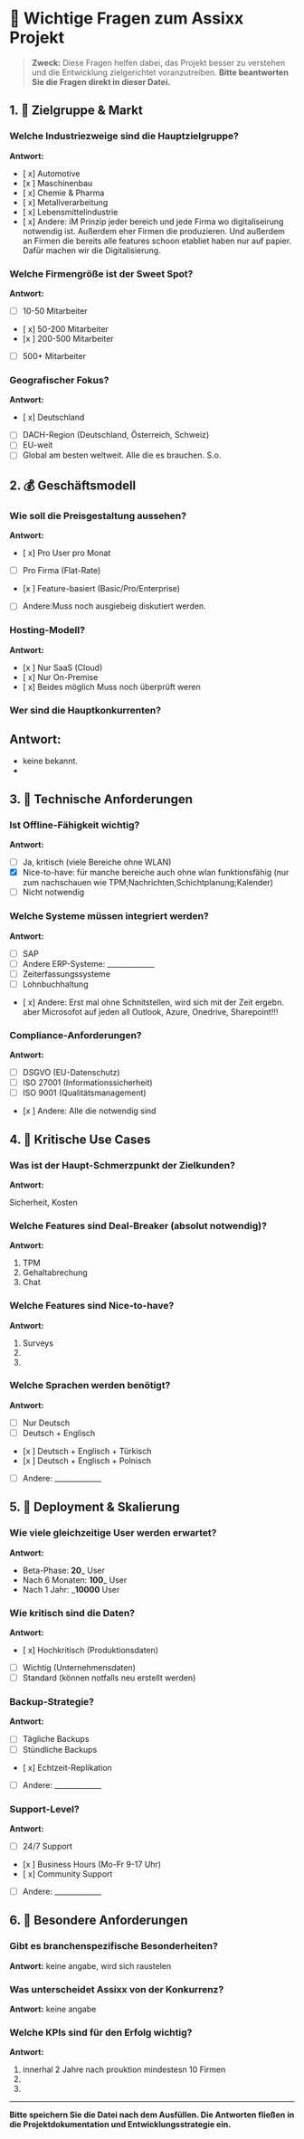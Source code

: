 # 🤔 Wichtige Fragen zum Assixx Projekt

> **Zweck:** Diese Fragen helfen dabei, das Projekt besser zu verstehen und die Entwicklung zielgerichtet voranzutreiben.
> **Bitte beantworten Sie die Fragen direkt in dieser Datei.**

## 1. 🎯 Zielgruppe & Markt

### Welche Industriezweige sind die Hauptzielgruppe?
**Antwort:** 
- [ x] Automotive
- [x ] Maschinenbau
- [ x] Chemie & Pharma
- [ x] Metallverarbeitung
- [ x] Lebensmittelindustrie
- [ x] Andere: iM Prinzip jeder bereich und jede Firma wo digitaliseirung notwendig ist. Außerdem eher Firmen die produzieren. Und außerdem an Firmen die bereits alle features schoon etabliet haben nur auf papier. Dafür machen wir die Digitalisierung.

### Welche Firmengröße ist der Sweet Spot?
**Antwort:**
- [ ] 10-50 Mitarbeiter
- [ x] 50-200 Mitarbeiter
- [x ] 200-500 Mitarbeiter
- [ ] 500+ Mitarbeiter

### Geografischer Fokus?
**Antwort:**
- [ x] Deutschland
- [ ] DACH-Region (Deutschland, Österreich, Schweiz)
- [ ] EU-weit
- [ ] Global
am besten weltweit. Alle die es brauchen. S.o.

## 2. 💰 Geschäftsmodell

### Wie soll die Preisgestaltung aussehen?
**Antwort:**
- [ x] Pro User pro Monat
- [ ] Pro Firma (Flat-Rate)
- [x ] Feature-basiert (Basic/Pro/Enterprise)
- [ ] Andere:Muss noch ausgiebeig diskutiert werden.

### Hosting-Modell?
**Antwort:**
- [x ] Nur SaaS (Cloud)
- [ x] Nur On-Premise
- [ x] Beides möglich
Muss noch überprüft weren

### Wer sind die Hauptkonkurrenten?
**Antwort:**
- 
- keine bekannt.
- 

## 3. 🔧 Technische Anforderungen

### Ist Offline-Fähigkeit wichtig?
**Antwort:**
- [ ] Ja, kritisch (viele Bereiche ohne WLAN)
- [x] Nice-to-have: für manche bereiche auch ohne wlan funktionsfähig (nur zum nachschauen wie TPM;Nachrichten,Schichtplanung;Kalender)
- [ ] Nicht notwendig

### Welche Systeme müssen integriert werden?
**Antwort:**
- [ ] SAP
- [ ] Andere ERP-Systeme: _____________
- [ ] Zeiterfassungssysteme
- [ ] Lohnbuchhaltung
- [ x] Andere: Erst mal ohne Schnitstellen, wird sich mit der Zeit ergebn. aber Microsofot auf jeden all Outlook, Azure, Onedrive, Sharepoint!!!

### Compliance-Anforderungen?
**Antwort:**
- [ ] DSGVO (EU-Datenschutz)
- [ ] ISO 27001 (Informationssicherheit)
- [ ] ISO 9001 (Qualitätsmanagement)
- [x ] Andere: Alle die notwendig sind

## 4. 🎪 Kritische Use Cases

### Was ist der Haupt-Schmerzpunkt der Zielkunden?
**Antwort:**

Sicherheit, Kosten
### Welche Features sind Deal-Breaker (absolut notwendig)?
**Antwort:**
1. TPM  
2. Gehaltabrechung  
3. Chat

### Welche Features sind Nice-to-have?
**Antwort:**
1. Surveys
2. 
3. 

### Welche Sprachen werden benötigt?
**Antwort:**
- [ ] Nur Deutsch
- [ ] Deutsch + Englisch
- [x ] Deutsch + Englisch + Türkisch
- [x ] Deutsch + Englisch + Polnisch
- [ ] Andere: _____________

## 5. 🚀 Deployment & Skalierung

### Wie viele gleichzeitige User werden erwartet?
**Antwort:**
- Beta-Phase: __20___ User
- Nach 6 Monaten: __100___ User
- Nach 1 Jahr: ___10000__ User

### Wie kritisch sind die Daten?
**Antwort:**
- [ x] Hochkritisch (Produktionsdaten)
- [ ] Wichtig (Unternehmensdaten)
- [ ] Standard (können notfalls neu erstellt werden)

### Backup-Strategie?
**Antwort:**
- [ ] Tägliche Backups
- [ ] Stündliche Backups
- [ x] Echtzeit-Replikation
- [ ] Andere: _____________

### Support-Level?
**Antwort:**
- [ ] 24/7 Support
- [x ] Business Hours (Mo-Fr 9-17 Uhr)
- [ x] Community Support
- [ ] Andere: _____________

## 6. 🎨 Besondere Anforderungen

### Gibt es branchenspezifische Besonderheiten?
**Antwort:**
keine angabe, wird sich raustelen

### Was unterscheidet Assixx von der Konkurrenz?
**Antwort:**
keine angabe

### Welche KPIs sind für den Erfolg wichtig?
**Antwort:**
1. innerhal 2 Jahre nach prouktion mindestesn 10 Firmen
2. 
3. 

---

**Bitte speichern Sie die Datei nach dem Ausfüllen. Die Antworten fließen in die Projektdokumentation und Entwicklungsstrategie ein.**